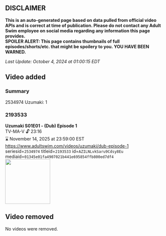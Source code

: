 ## DISCLAIMER
**This is an auto-generated page based on data pulled from official video APIs and is correct at time of publication. Please do not contact any Adult Swim employee on social media regarding any information this page provides.**  
**SPOILER ALERT: This page contains thumbnails of full episodes/shorts/etc. that might be spoilery to you. YOU HAVE BEEN WARNED.**  

_Last Update: October 4, 2024 at 01:00:15 EDT_
## Video added
### Summary
2534974 Uzumaki: 1  
### 2193533
**Uzumaki S01E01 - (Dub) Episode 1**  
TV-MA-V 🔓 23:16  
⌛ November 14, 2025 at 23:59:00 EST  
https://www.adultswim.com/videos/uzumaki/dub-episode-1  
seriesid=`2534974` titleid=`2193533` id=`AZILNLvkSaru9Cdsy8Eu` mediaid=`01345e01fa4907021b441e695854ffb800ed7df4`  
<a href="https://media.cdn.adultswim.com/uploads/20240929/thumbnails/2_249291234465-Screenshot2024-09-29at12.33.25PM.png"><img src="https://media.cdn.adultswim.com/uploads/20240929/thumbnails/2_249291234465-Screenshot2024-09-29at12.33.25PM.png" height="144px" /></a>
## Video removed
No videos were removed.  
